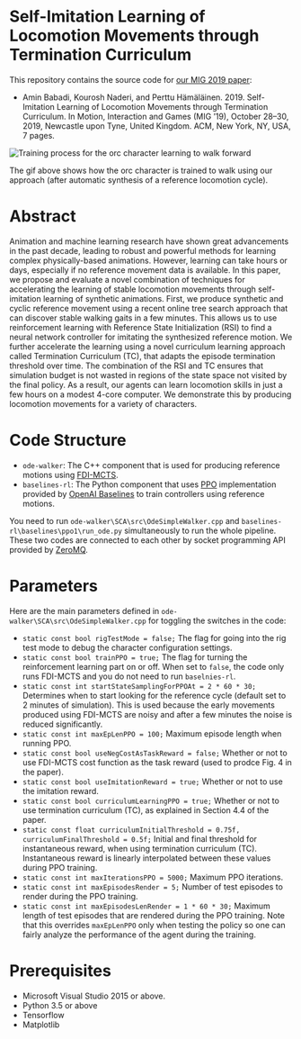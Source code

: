 # Self-Imitation Learning of Locomotion Movements through Termination Curriculum

This repository contains the source code for [our MIG 2019 paper](https://arxiv.org/abs/1907.11842):
- Amin Babadi, Kourosh Naderi, and Perttu Hämäläinen. 2019. Self-Imitation Learning of Locomotion Movements through Termination Curriculum. In Motion, Interaction and Games (MIG ’19), October 28–30, 2019, Newcastle upon Tyne, United Kingdom. ACM, New York, NY, USA, 7 pages.

![Training process for the orc character learning to walk forward](img/training.gif)

The gif above shows how the orc character is trained to walk using our approach (after automatic synthesis of a reference locomotion cycle).

# Abstract
Animation and machine learning research have shown great advancements in the past decade, leading to robust and powerful methods for learning complex physically-based animations. However, learning can take hours or days, especially if no reference movement data is available. In this paper, we propose and evaluate a novel combination of techniques for accelerating the learning of stable locomotion movements through self-imitation learning of synthetic animations. First, we produce synthetic and cyclic reference movement using a recent online tree search approach that can discover stable walking gaits in a few minutes. This allows us to use reinforcement learning with Reference State Initialization (RSI) to find a neural network controller for imitating the synthesized reference motion. We further accelerate the learning using a novel curriculum learning approach called Termination Curriculum (TC), that adapts the episode termination threshold over time. The combination of the RSI and TC ensures that simulation budget is not wasted in regions of the state space not visited by the final policy. As a result, our agents can learn locomotion skills in just a few hours on a modest 4-core computer. We demonstrate this by producing locomotion movements for a variety of characters.

# Code Structure
* ```ode-walker```: The C++ component that is used for producing reference motions using [FDI-MCTS](https://github.com/JooseRajamaeki/TVCG18).
* ```baselines-rl```: The Python component that uses [PPO](https://blog.openai.com/openai-baselines-ppo/) implementation provided by [OpenAI Baselines](https://github.com/openai/baselines) to train controllers using reference motions.

You need to run ```ode-walker\SCA\src\OdeSimpleWalker.cpp``` and ```baselines-rl\baselines\ppo1\run_ode.py``` simultaneously to run the whole pipeline. These two codes are connected to each other by socket programming API provided by [ZeroMQ](https://zeromq.org/).

# Parameters
Here are the main parameters defined in ```ode-walker\SCA\src\OdeSimpleWalker.cpp``` for toggling the switches in the code:
* ```static const bool rigTestMode = false;``` The flag for going into the rig test mode to debug the character configuration settings.
* ```static const bool trainPPO = true;``` The flag for turning the reinforcement learning part on or off. When set to ```false```, the code only runs FDI-MCTS and you do not need to run ```baselnies-rl```.
* ```static const int startStateSamplingForPPOAt = 2 * 60 * 30;``` Determines when to start looking for the reference cycle (default set to 2 minutes of simulation). This is used because the early movements produced using FDI-MCTS are noisy and after a few minutes the noise is reduced significantly.
* ```static const int maxEpLenPPO = 100;``` Maximum episode length when running PPO.
* ```static const bool useNegCostAsTaskReward = false;``` Whether or not to use FDI-MCTS cost function as the task reward (used to prodce Fig. 4 in the paper).
* ```static const bool useImitationReward = true;``` Whether or not to use the imitation reward.
* ```static const bool curriculumLearningPPO = true;``` Whether or not to use termination curriculum (TC), as explained in Section 4.4 of the paper.
* ```static const float curriculumInitialThreshold = 0.75f, curriculumFinalThreshold = 0.5f;``` Initial and final threshold for instantaneous reward, when using termination curriculum (TC). Instantaneous reward is linearly interpolated between these values during PPO training.
* ```static const int maxIterationsPPO = 5000;``` Maximum PPO iterations.
* ```static const int maxEpisodesRender = 5;``` Number of test episodes to render during the PPO training.
* ```static const int maxEpisodesLenRender = 1 * 60 * 30;``` Maximum length of test episodes that are rendered during the PPO training. Note that this overrides ```maxEpLenPPO``` only when testing the policy so one can fairly analyze the performance of the agent during the training.

# Prerequisites
- Microsoft Visual Studio 2015 or above.
- Python 3.5 or above
- Tensorflow
- Matplotlib